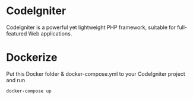 # CodeIgniter 

CodeIgniter is a powerful yet lightweight PHP framework, suitable for full-featured Web applications.


# Dockerize

Put this Docker folder & docker-compose.yml to your CodeIgniter project and run

```shell
docker-compose up
```